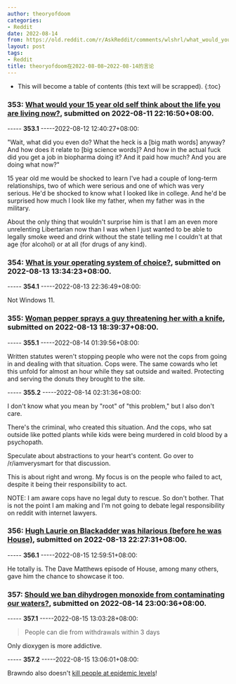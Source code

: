 ```yaml
---
author: theoryofdoom
categories:
- Reddit
date: 2022-08-14
from: https://old.reddit.com/r/AskReddit/comments/wlshrl/what_would_your_15_year_old_self_think_about_the/
layout: post
tags:
- Reddit
title: theoryofdoom在2022-08-08~2022-08-14的言论
---
```


* This will become a table of contents (this text will be scrapped).
{:toc}

### 353: [What would your 15 year old self think about the life you are living now?](https://old.reddit.com/r/AskReddit/comments/wlshrl/what_would_your_15_year_old_self_think_about_the/), submitted on 2022-08-11 22:16:50+08:00.

----- __353.1__ -----2022-08-12 12:40:27+08:00:

"Wait, what did you even do?  What the heck is a [big math words] anyway?  And how does it relate to [big science words]?  And how in the actual fuck did you get a job in biopharma doing it?  And it paid how much?  And you are doing what now?"

15 year old me would be shocked to learn I've had a couple of long-term relationships, two of which were serious and one of which was very serious.  He'd be shocked to know what I looked like in college.  And he'd be surprised how much I look like my father, when my father was in the military. 

About the only thing that wouldn't surprise him is that I am an even more unrelenting Libertarian now than I was when I just wanted to be able to legally smoke weed and drink without the state telling me I couldn't at that age (for alcohol) or at all (for drugs of any kind).

### 354: [What is your operating system of choice?](https://old.reddit.com/r/TheFlyingTree/comments/wn6k6h/what_is_your_operating_system_of_choice/), submitted on 2022-08-13 13:34:23+08:00.

----- __354.1__ -----2022-08-13 22:36:49+08:00:

Not Windows 11.

### 355: [Woman pepper sprays a guy threatening her with a knife](https://old.reddit.com/r/PublicFreakout/comments/wnbhyq/woman_pepper_sprays_a_guy_threatening_her_with_a/), submitted on 2022-08-13 18:39:37+08:00.

----- __355.1__ -----2022-08-14 01:39:56+08:00:

Written statutes weren't stopping people who were not the cops from going in and dealing with that situation.  Cops were.  The same cowards who let this unfold for almost an hour while they sat outside and waited.  Protecting and serving the donuts they brought to the site.

----- __355.2__ -----2022-08-14 02:31:36+08:00:

I don't know what you mean by "root" of "this problem," but I also don't care.

There's the criminal, who created this situation.  And the cops, who sat outside like potted plants while kids were being murdered in cold blood by a psychopath.  

Speculate about abstractions to your heart's content.  Go over to /r/iamverysmart for that discussion.  

This is about right and wrong.  My focus is on the people who failed to act, despite it being their responsibility to act.

NOTE:  I am aware cops have no legal duty to rescue.  So don't bother.  That is not the point I am making and I'm not going to debate legal responsibility on reddit with internet lawyers.

### 356: [Hugh Laurie on Blackadder was hilarious (before he was House)](https://old.reddit.com/r/TheFlyingTree/comments/wnfsif/hugh_laurie_on_blackadder_was_hilarious_before_he/), submitted on 2022-08-13 22:27:31+08:00.

----- __356.1__ -----2022-08-15 12:59:51+08:00:

He totally is.  The Dave Matthews episode of House, among many others, gave him the chance to showcase it too.

### 357: [Should we ban dihydrogen monoxide from contaminating our waters?](https://old.reddit.com/r/TheFlyingTree/comments/wo8dp9/should_we_ban_dihydrogen_monoxide_from/), submitted on 2022-08-14 23:00:36+08:00.

----- __357.1__ -----2022-08-15 13:03:28+08:00:

> People can die from withdrawals within 3 days

Only dioxygen is more addictive.

----- __357.2__ -----2022-08-15 13:06:01+08:00:

Brawndo also doesn't [kill people at epidemic levels](https://www.cdc.gov/drowning/facts/index.html#:~:text=Every%20year%20in%20the%20United,22%20nonfatal%20drownings%20per%20day)!

